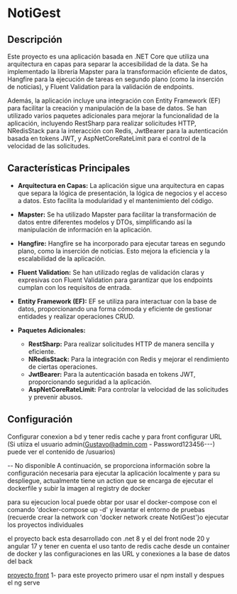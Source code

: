 # NotiGest

## Descripción

Este proyecto es una aplicación basada en .NET Core que utiliza una arquitectura en capas para separar la accesibilidad de la data. Se ha implementado la librería Mapster para la transformación eficiente de datos, Hangfire para la ejecución de tareas en segundo plano (como la inserción de noticias), y Fluent Validation para la validación de endpoints.

Además, la aplicación incluye una integración con Entity Framework (EF) para facilitar la creación y manipulación de la base de datos. Se han utilizado varios paquetes adicionales para mejorar la funcionalidad de la aplicación, incluyendo RestSharp para realizar solicitudes HTTP, NRedisStack para la interacción con Redis, JwtBearer para la autenticación basada en tokens JWT, y AspNetCoreRateLimit para el control de la velocidad de las solicitudes.

## Características Principales

- **Arquitectura en Capas:** La aplicación sigue una arquitectura en capas que separa la lógica de presentación, la lógica de negocios y el acceso a datos. Esto facilita la modularidad y el mantenimiento del código.

- **Mapster:** Se ha utilizado Mapster para facilitar la transformación de datos entre diferentes modelos y DTOs, simplificando así la manipulación de información en la aplicación.

- **Hangfire:** Hangfire se ha incorporado para ejecutar tareas en segundo plano, como la inserción de noticias. Esto mejora la eficiencia y la escalabilidad de la aplicación.

- **Fluent Validation:** Se han utilizado reglas de validación claras y expresivas con Fluent Validation para garantizar que los endpoints cumplan con los requisitos de entrada.

- **Entity Framework (EF):** EF se utiliza para interactuar con la base de datos, proporcionando una forma cómoda y eficiente de gestionar entidades y realizar operaciones CRUD.

- **Paquetes Adicionales:**
  - **RestSharp:** Para realizar solicitudes HTTP de manera sencilla y eficiente.
  - **NRedisStack:** Para la integración con Redis y mejorar el rendimiento de ciertas operaciones.
  - **JwtBearer:** Para la autenticación basada en tokens JWT, proporcionando seguridad a la aplicación.
  - **AspNetCoreRateLimit:** Para controlar la velocidad de las solicitudes y prevenir abusos.

## Configuración
Configurar conexion a bd y tener redis cache y para front configurar URL (Si utiiza el usuario admin(Gustavo@admin.com - Password123456---) puede ver el contenido de /usuarios)


-- No disponible
A continuación, se proporciona información sobre la configuración necesaria para ejecutar la aplicación localmente y para su despliegue, actualmente tiene un action que se encarga de ejecutar el dockerfile y subir la imagen al registry de docker

para su ejecucion local puede obtar por usar el docker-compose con el comando 'docker-compose up -d' y levantar el entorno de pruebas (recuerde crear la network con 'docker network create NotiGest')o ejecutar los proyectos individuales 

el proyecto back esta desarrollado con .net 8 y el del front node 20 y angular 17 y tener en cuenta el uso tanto de redis cache desde un container de docker y las configuraciones en las URL y conexiones a la base de datos del back 

[proyecto front](https://github.com/gustavo1020/NotiGestFront)
1- para este proyecto primero usar el npm install y despues el ng serve

